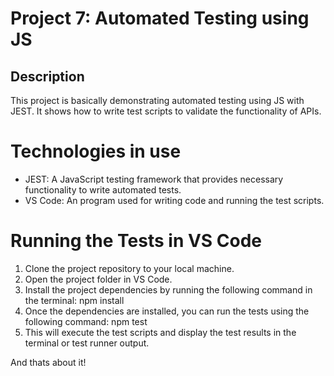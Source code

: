 # Project 7: Automated Testing using JS

## Description
This project is basically demonstrating automated testing using JS with JEST. It shows how to write test scripts to validate the functionality of APIs. 

# Technologies in use
- JEST: A JavaScript testing framework that provides necessary functionality to write automated tests.
- VS Code: An program used for writing code and running the test scripts.

# Running the Tests in VS Code

1. Clone the project repository to your local machine.
2. Open the project folder in VS Code.
3. Install the project dependencies by running the following command in the terminal: npm install
4. Once the dependencies are installed, you can run the tests using the following command: npm test
5. This will execute the test scripts and display the test results in the terminal or test runner output.

And thats about it! 


